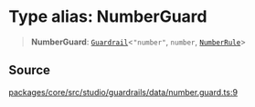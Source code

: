 # Type alias: NumberGuard

> **NumberGuard**: [`Guardrail`](../../../interfaces/Guardrail.md)\<`"number"`, `number`, [`NumberRule`](../../../../../events/inference/validate/guardrails/number/classes/NumberRule.md)\>

## Source

[packages/core/src/studio/guardrails/data/number.guard.ts:9](https://github.com/VictorS67/encre/blob/c09849eb59af073bf23be826a912f2ba4f635f93/packages/core/src/studio/guardrails/data/number.guard.ts#L9)
